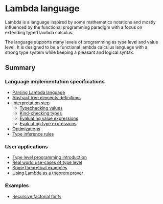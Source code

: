 # Lambda language
Lambda is a language inspired by some mathematics notations and mostly influenced by the functional programming paradigm with a focus on extending typed lambda calculus.

The language supports many levels of programming as type level and value level. It is designed to be a functional lambda calculus language with a strong type system while keeping a pleasant and logical syntax.

## Summary

### Language implementation specifications
- [Parsing Lambda language](language/parsing.md)
- [Abstract tree elements definitions](language/grammar.md)
- [Interpretation step](language/runtime)
  - [Typechecking values](language/runtime/typechecking.md#values)
  - [Kind-checking types](language/runtime/typechecking.md#types)
  - [Evaluating value expressions](language/runtime/evaluation.md#values)
  - [Evaluating type expressions](language/runtime/evaluation.md#types)
- [Optimizations](language/optimization.md)
- [Type inference rules](language/inference-rules.md)

### User applications
- [Type level programming introduction](user/type-level.md)
- [Real world use-cases of type level](user/real-world.md)
- [Some theoretical examples](user/theory.md)
- [Using Lambda as a theorem prover](user/theorem-prover.md)

### Examples
- [Recursive factorial for ℕ](examples/factorial.lambda)